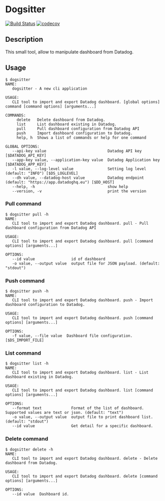 # Dogsitter

[![Build Status](https://cloud.drone.io/api/badges/renaudhager/dogsitter/status.svg)](https://cloud.drone.io/renaudhager/dogsitter) [![codecov](https://codecov.io/gh/renaudhager/dogsitter/branch/master/graph/badge.svg)](https://codecov.io/gh/renaudhager/dogsitter)

## Description
This small tool, allow to manipulate dashboard from Datadog.

## Usage
```
$ dogsitter
NAME:
   dogsitter - A new cli application

USAGE:
   CLI tool to import and export Datadog dashboard. [global options] command [command options] [arguments...]

COMMANDS:
     delete   Delete dashboard from Datadog.
     list     List dashboard existing in Datadog.
     pull     Pull dashboard configuration from Datadog API
     push     Import dashboard configuration to Datadog.
     help, h  Shows a list of commands or help for one command

GLOBAL OPTIONS:
   --api-key value                           Datadog API key [$DATADOG_API_KEY]
   --app-key value, --application-key value  Datadog Application key [$DATADOG_APP_KEY]
   -l value, --log-level value               Setting log level (default: "INFO") [$DS_LOGLEVEL]
   --dh value, --datadog-host value          Datadog endpoint (default: "https://app.datadoghq.eu") [$DD_HOST]
   --help, -h                                show help
   --version, -v                             print the version
```

### Pull command
```
$ dogsitter pull -h
NAME:
   CLI tool to import and export Datadog dashboard. pull - Pull dashboard configuration from Datadog API

USAGE:
   CLI tool to import and export Datadog dashboard. pull [command options] [arguments...]

OPTIONS:
   --id value                id of dashboard
   -o value, --output value  output file for JSON payload. (default: "stdout")
```

### Push command
```
$ dogsitter push -h
NAME:
   CLI tool to import and export Datadog dashboard. push - Import dashboard configuration to Datadog.

USAGE:
   CLI tool to import and export Datadog dashboard. push [command options] [arguments...]

OPTIONS:
   -f value, --file value  Dashboard file configuration. [$DS_IMPORT_FILE]
```

### List command
```
$ dogsitter list -h
NAME:
   CLI tool to import and export Datadog dashboard. list - List dashboard existing in Datadog.

USAGE:
   CLI tool to import and export Datadog dashboard. list [command options] [arguments...]

OPTIONS:
   --format text             Format of the list of dashboard. Supported values are text or json. (default: "text")
   -o value, --output value  output file to print dashboard list. (default: "stdout")
   --id value                Get detail for a specific dashboard.
```

### Delete command
```
$ dogsitter delete -h
NAME:
   CLI tool to import and export Datadog dashboard. delete - Delete dashboard from Datadog.

USAGE:
   CLI tool to import and export Datadog dashboard. delete [command options] [arguments...]

OPTIONS:
   --id value  Dashboard id.
```
